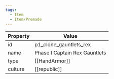 ```yaml
---
tags:
  - Item
  - Item/Premade
---
```


| Property | Value                         |
| -------- | ----------------------------- |
| id       | p1_clone_gauntlets_rex        |
| name     | Phase I Captain Rex Gauntlets |
| type     | [[HandArmor]]                 |
| culture  | [[republic]]         |


